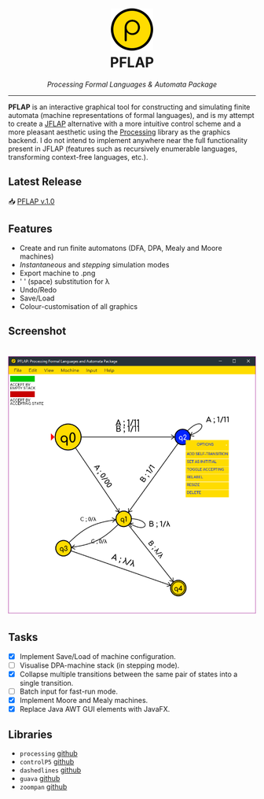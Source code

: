 <h1 align="center">
  <a href="https://github.com/micycle1/PFLAP">
  <img src="src/data/icon.png" alt="PFLAP"/></a><br>
PFLAP
</h1>

<p align="center"><em>Processing Formal Languages & Automata Package</em></p>

---

**PFLAP** is an interactive graphical tool for constructing and simulating finite automata (machine representations of formal languages), and is my attempt to create a [JFLAP](http://www.jflap.org/) alternative with a more intuitive control scheme and a more pleasant aesthetic using the [Processing](https://processing.org/) library as the graphics backend. I do not intend to implement anywhere near the full functionality present in JFLAP (features such as recursively enumerable languages, transforming context-free languages, etc.).

## Latest Release

:inbox_tray: [PFLAP v.1.0](https://github.com/micycle1/PFLAP/releases)

## Features
* Create and run finite automatons (DFA, DPA, Mealy and Moore machines)
* _Instantaneous_ and _stepping_ simulation modes
* Export machine to .png
* ' ' (space) substitution for λ
* Undo/Redo
* Save/Load
* Colour-customisation of all graphics

## Screenshot
<h1 align="center">
<img src="/assets/screen.PNG"/>
</h1>

## Tasks
- [x] Implement Save/Load of machine configuration.
- [ ] Visualise DPA-machine stack (in stepping mode).
- [x] Collapse multiple transitions between the same pair of states into a single transition.
- [ ] Batch input for fast-run mode.
- [x] Implement Moore and Mealy machines.
- [x] Replace Java AWT GUI elements with JavaFX.

## Libraries
- `processing` [github](https://github.com/processing/processing)
- `controlP5` [github](https://github.com/sojamo/controlp5)
- `dashedlines` [github](https://github.com/garciadelcastillo/-dashed-lines-for-processing-)
- `guava` [github](https://github.com/google/guava)
- `zoompan` [github](https://github.com/gicentre/gicentreutils)

